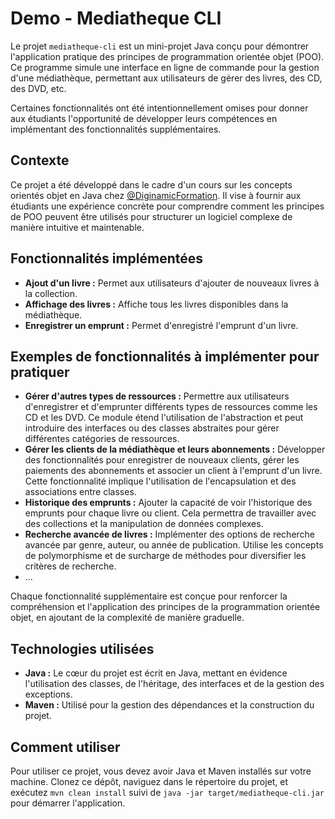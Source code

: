 # Demo - Mediatheque CLI

Le projet `mediatheque-cli` est un mini-projet Java conçu pour démontrer l'application pratique des principes de programmation orientée objet (POO). Ce programme simule une interface en ligne de commande pour la gestion d'une médiathèque, permettant aux utilisateurs de gérer des livres, des CD, des DVD, etc.

Certaines fonctionnalités ont été intentionnellement omises pour donner aux étudiants l'opportunité de développer leurs compétences en implémentant des fonctionnalités supplémentaires.

## Contexte
Ce projet a été développé dans le cadre d'un cours sur les concepts orientés objet en Java chez [@DiginamicFormation](https://github.com/DiginamicFormation). Il vise à fournir aux étudiants une expérience concrète pour comprendre comment les principes de POO peuvent être utilisés pour structurer un logiciel complexe de manière intuitive et maintenable.

## Fonctionnalités implémentées
- **Ajout d'un livre :** Permet aux utilisateurs d'ajouter de nouveaux livres à la collection.
- **Affichage des livres :** Affiche tous les livres disponibles dans la médiathèque.
- **Enregistrer un emprunt :** Permet d'enregistré l'emprunt d'un livre.

## Exemples de fonctionnalités à implémenter pour pratiquer

- **Gérer d'autres types de ressources :** Permettre aux utilisateurs d'enregistrer et d'emprunter différents types de ressources comme les CD et les DVD. Ce module étend l'utilisation de l'abstraction et peut introduire des interfaces ou des classes abstraites pour gérer différentes catégories de ressources.
- **Gérer les clients de la médiathèque et leurs abonnements :** Développer des fonctionnalités pour enregistrer de nouveaux clients, gérer les paiements des abonnements et associer un client à l'emprunt d'un livre. Cette fonctionnalité implique l'utilisation de l'encapsulation et des associations entre classes.
- **Historique des emprunts :** Ajouter la capacité de voir l'historique des emprunts pour chaque livre ou client. Cela permettra de travailler avec des collections et la manipulation de données complexes.
- **Recherche avancée de livres :** Implémenter des options de recherche avancée par genre, auteur, ou année de publication. Utilise les concepts de polymorphisme et de surcharge de méthodes pour diversifier les critères de recherche.
- ...

Chaque fonctionnalité supplémentaire est conçue pour renforcer la compréhension et l'application des principes de la programmation orientée objet, en ajoutant de la complexité de manière graduelle.

## Technologies utilisées
- **Java :** Le cœur du projet est écrit en Java, mettant en évidence l'utilisation des classes, de l'héritage, des interfaces et de la gestion des exceptions.
- **Maven :** Utilisé pour la gestion des dépendances et la construction du projet.

## Comment utiliser
Pour utiliser ce projet, vous devez avoir Java et Maven installés sur votre machine. Clonez ce dépôt, naviguez dans le répertoire du projet, et exécutez `mvn clean install` suivi de `java -jar target/mediatheque-cli.jar` pour démarrer l'application.
